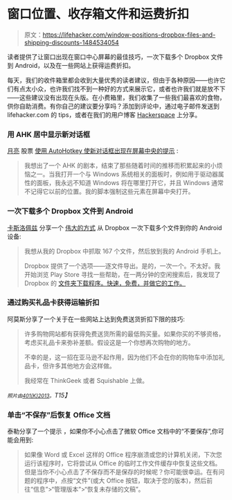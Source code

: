 # 窗口位置、收存箱文件和运费折扣

> 原文：<https://lifehacker.com/window-positions-dropbox-files-and-shipping-discounts-1484534054>

读者提供了让窗口出现在窗口中心屏幕的最佳技巧，一次下载多个 Dropbox 文件到 Android，以及在一些网站上获得运费折扣。



每天，我们的收件箱里都会收到大量优秀的读者建议，但由于各种原因——也许它们有点太小众，也许我们找不到一种好的方式来展示它，或者也许我们就是放不下——这些建议没有出现在头版。在小费箱里，我们收集了一些我们最喜欢的食物，供你自助消费。有你自己的建议要分享吗？添加到评论中，通过电子邮件发送到 lifehacker.com 的 tips，或者在我们的用户博客 [Hackerspace](http://hackerspace.lifehacker.com) 上分享。

### 用 AHK 居中显示新对话框

[月亮](http://saved.kinja.com/) 股票 [使用 AutoHotkey 使新对话框出现在屏幕中央的提示](https://hackerspace.kinja.com/windows-centering-a-panel-1476874249) :

> 我想出了一个 AHK 的剧本，结束了那些随着时间的推移而积累起来的小烦恼之一。当我打开一个与 Windows 系统相关的面板时，例如用于驱动器属性的面板，我永远不知道 Windows 将在哪里打开它，并且 Windows 通常不记得它以前的位置。我的脚本强制这些元素在屏幕中央打开。

### 一次下载多个 Dropbox 文件到 Android

[卡斯洛佩兹](http://mscasslopez.kinja.com/) 分享一个 [伟大的方式](https://hackerspace.kinja.com/i-wanted-to-grab-167-files-from-my-dropbox-and-put-them-1476087868) 从 Dropbox 一次下载多个文件到你的 Android 设备:

> 我想从我的 Dropbox 中抓取 167 个文件，然后放到我的 Android 手机上。
> 
> Dropbox 提供了一个选项——逐文件导出。是的，一次一个。不太好。我开始浏览 Play Store 寻找一些帮助，在一两分钟的空闲搜索后，我发现了 Dropbox 的 [文件夹下载程序。快速，免费，并做它的工作。](https://play.google.com/store/apps/details?id=com.jjinx.dropboxdownloader)

### 通过购买礼品卡获得运输折扣

阿莫斯分享了一个关于在一些网站上达到免费送货折扣下限的技巧:

> 许多购物网站都有获得免费送货所需的最低购买量。如果你买的不够资格，考虑买礼品卡来弥补差额。假设这是一个你想再次购物的地方。
> 
> 不幸的是，这一招在亚马逊不起作用，因为他们不会在你的购物车中添加礼品卡，但许多其他地方会这样做。
> 
> 我经常在 ThinkGeek 或者 Squishable 上做。

*<small>照片由</small>*[*<small>401(K)2013</small>*](https://secure.flickr.com/photos/68751915@N05/6710868859/sizes/z/in/photostream/)*<small>。</small>T15】*

### 单击“不保存”后恢复 Office 文档

泰勒分享了一个提示 ，如果你不小心点击了微软 Office 文档中的“不要保存”,你可能会用到:

> 如果像 Word 或 Excel 这样的 Office 程序崩溃或您的计算机关闭，下次您运行该程序时，它将尝试从 Office 的临时工作文件缓存中恢复这些文档。但是当你不小心点击了不保存而不是保存的时候呢？你可能很幸运。在有问题的程序中，点按“文件”(或大 Office 按钮，取决于您的版本)，然后前往“信息”>“管理版本”>“恢复未存储的文稿”。